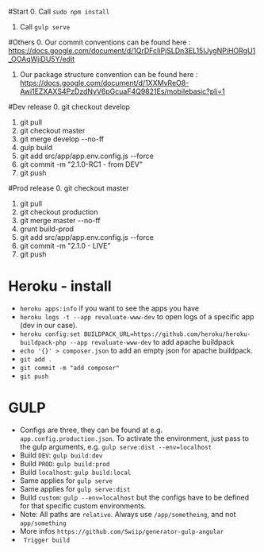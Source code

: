 #Start
0. Call `sudo npm install`
1. Call `gulp serve`

#Others
0. Our commit conventions can be found here : https://docs.google.com/document/d/1QrDFcIiPjSLDn3EL15IJygNPiHORgU1_OOAqWjiDU5Y/edit
1. Our package structure convention can be found here : https://docs.google.com/document/d/1XXMvReO8-Awi1EZXAXS4PzDzdNvV6pGcuaF4Q9821Es/mobilebasic?pli=1

#Dev release
0. git checkout develop
1. git pull
2. git checkout master
3. git merge develop --no-ff
4. gulp build
6. git add src/app/app.env.config.js --force
7. git commit -m "2.1.0-RC1 - from DEV"
8. git push

#Prod release
0. git checkout master
1. git pull
2. git checkout production
3. git merge master --no-ff
4. grunt build-prod
6. git add src/app/app.env.config.js --force
7. git commit -m "2.1.0 - LIVE"
8. git push

# Heroku - install
* `heroku apps:info` if you want to see the apps you have
* `heroku logs -t --app revaluate-www-dev` to open logs of a specific app (dev in our case).
* `heroku config:set BUILDPACK_URL=https://github.com/heroku/heroku-buildpack-php --app revaluate-www-dev` to add apache buildpack
* `echo '{}' > composer.json` to add an empty json for apache buildpack.
* `git add .`
* `git commit -m "add composer"`
* `git push`

# GULP
* Configs are three, they can be found at e.g. `app.config.production.json`. To activate the environment, just pass to the gulp arguments, e.g. `gulp serve:dist --env=localhost`
* Build `DEV`: `gulp build:dev`
* Build `PROD`: `gulp build:prod`
* Build `localhost`: `gulp build:local`
* Same applies for `gulp serve`
* Same applies for `gulp serve:dist`
* Build `custom`: `gulp --env=localhost` but the configs have to be defined for that specific custom environments.
* Note: All paths are `relative`. Always use `/app/sometheing`, and not `app/something`
* More infos `https://github.com/Swiip/generator-gulp-angular`
* `  Trigger build  `
